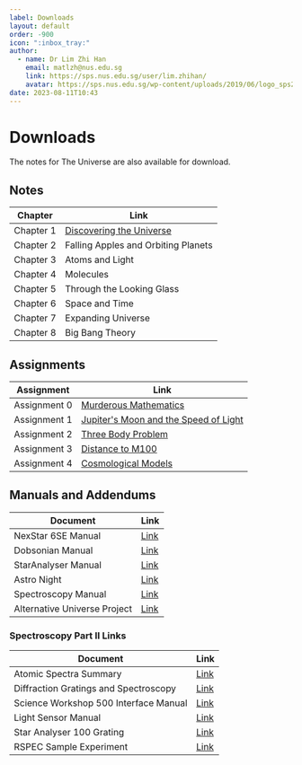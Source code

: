 ```yaml
---
label: Downloads
layout: default
order: -900
icon: ":inbox_tray:"
author:
  - name: Dr Lim Zhi Han
    email: matlzh@nus.edu.sg
    link: https://sps.nus.edu.sg/user/lim.zhihan/
    avatar: https://sps.nus.edu.sg/wp-content/uploads/2019/06/logo_sps20.png
date: 2023-08-11T10:43
---
```


# Downloads

The notes for The Universe are also available for download.

## Notes

| Chapter   | Link                                                                                                  |
|-----------|-------------------------------------------------------------------------------------------------------|
| Chapter 1 | [Discovering the Universe](https://canvas.nus.edu.sg/files/2084588/download?download_frd=1)           |
| Chapter 2 | Falling Apples and Orbiting Planets|
| Chapter 3 | Atoms and Light                    |
| Chapter 4 | Molecules                          |
| Chapter 5 | Through the Looking Glass          |
| Chapter 6 | Space and Time                     |
| Chapter 7 | Expanding Universe                 |
| Chapter 8 | Big Bang Theory                    |

## Assignments

| Assignment   | Link                                                                                                    |
|--------------|---------------------------------------------------------------------------------------------------------|
| Assignment 0 | [Murderous Mathematics](https://canvas.nus.edu.sg/files/2097089/download?download_frd=1)                |
| Assignment 1 | [Jupiter's Moon and the Speed of Light](https://canvas.nus.edu.sg/files/2097090/download?download_frd=1)|
| Assignment 2 | [Three Body Problem](https://canvas.nus.edu.sg/files/2097092/download?download_frd=1)                   |
| Assignment 3 | [Distance to M100](https://canvas.nus.edu.sg/files/2097097/download?download_frd=1)                     |
| Assignment 4 | [Cosmological Models](https://canvas.nus.edu.sg/files/2097101/download?download_frd=1)                  |


## Manuals and Addendums

| Document            | Link                                                                    |
|---------------------|-------------------------------------------------------------------------|
| NexStar 6SE Manual  | [Link](https://canvas.nus.edu.sg/files/2084589/download?download_frd=1) |
| Dobsonian Manual    | [Link](https://canvas.nus.edu.sg/files/2084590/download?download_frd=1) |
| StarAnalyser Manual | [Link](https://canvas.nus.edu.sg/files/2084591/download?download_frd=1) |
| Astro Night         | [Link](https://canvas.nus.edu.sg/files/2097104/download?download_frd=1) |
| Spectroscopy Manual | [Link](https://canvas.nus.edu.sg/files/2097106/download?download_frd=1) |
| Alternative Universe Project  | [Link](https://canvas.nus.edu.sg/files/2097110/download?download_frd=1) |
    
### Spectroscopy Part II Links
| Document            | Link                                                                    |
|---------------------|-------------------------------------------------------------------------|
| Atomic Spectra Summary  | [Link](https://chem.libretexts.org/Courses/Furman_University/CHM101%3A_Chemistry_and_Global_Awareness_(Gordon)/04%3A_Valence_Electrons_and_Bonding/4.02%3A_Understanding_Atomic_Spectra) |
| Diffraction Gratings and Spectroscopy    | [Link](http://hyperphysics.phy-astr.gsu.edu/hbase/phyopt/grating.html) |
| Science Workshop 500 Interface Manual | [Link](https://cdn.pasco.com/product_document/ScienceWorkshop-500-Interface-Manual-CI-6400.pdf) |
| Light Sensor Manual         | [Link](https://cdn.pasco.com/product_document/Light-Sensor-Manual-CI-6504A-6604.pdf) |
| Star Analyser 100 Grating | [Link](https://www.rspec-astro.com/star-analyser/) |
| RSPEC Sample Experiment  | [Link](https://www.rspec-astro.com/sample-projects/) |


